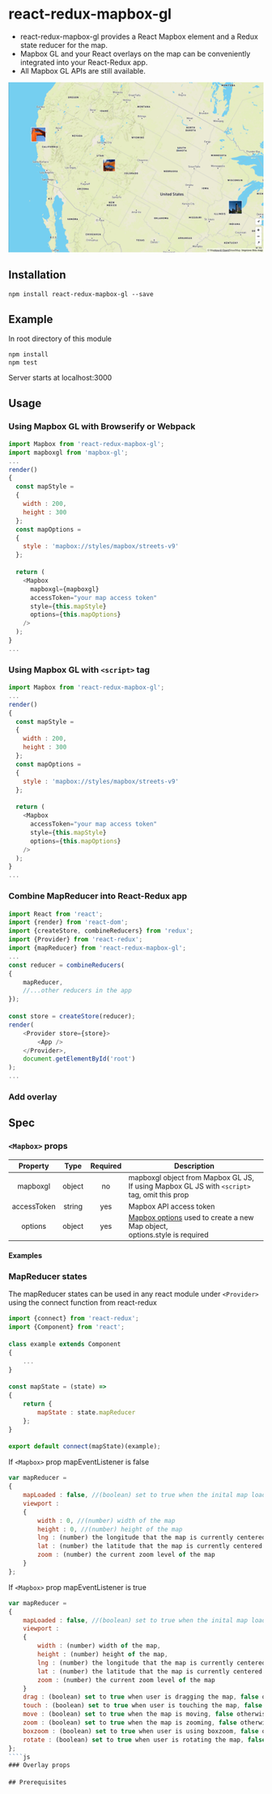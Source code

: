 # react-redux-mapbox-gl

* react-redux-mapbox-gl provides a React Mapbox element and a Redux state reducer for the map.  
* Mapbox GL and your React overlays on the map can be conveniently integrated into your React-Redux app.  
* All Mapbox GL APIs are still available.  

![react-redux-mapbox-gl-screenshot](/assets/react-redux-mapbox-gl.png)

## Installation
```
npm install react-redux-mapbox-gl --save
```
## Example
In root directory of this module
```
npm install
npm test
```
Server starts at localhost:3000

## Usage
### Using Mapbox GL with Browserify or Webpack
````js
import Mapbox from 'react-redux-mapbox-gl';
import mapboxgl from 'mapbox-gl';
...
render()
{
  const mapStyle =
  {
    width : 200,
    height : 300
  };
  const mapOptions =
  {
    style : 'mapbox://styles/mapbox/streets-v9'
  };
  
  return (
    <Mapbox
      mapboxgl={mapboxgl}
      accessToken="your map access token"
      style={this.mapStyle}
      options={this.mapOptions}
    />
  );
}
...
````
### Using Mapbox GL with `<script>` tag
````js
import Mapbox from 'react-redux-mapbox-gl';
...
render()
{
  const mapStyle =
  {
    width : 200,
    height : 300
  };
  const mapOptions =
  {
    style : 'mapbox://styles/mapbox/streets-v9'
  };
  
  return (
    <Mapbox
      accessToken="your map access token"
      style={this.mapStyle}
      options={this.mapOptions}
    />
  );
}
...
````
### Combine MapReducer into React-Redux app
````js
import React from 'react';
import {render} from 'react-dom';
import {createStore, combineReducers} from 'redux';
import {Provider} from 'react-redux';
import {mapReducer} from 'react-redux-mapbox-gl';
...
const reducer = combineReducers(
{
	mapReducer,
	//...other reducers in the app
});

const store = createStore(reducer);
render(
	<Provider store={store}>
		<App />
	</Provider>,
	document.getElementById('root')
);
...
````
### Add overlay


## Spec
### `<Mapbox>` props
 Property | Type | Required | Description |
:--------:|:----:|:--------:|-------------|
 mapboxgl | object | no | mapboxgl object from Mapbox GL JS, </br> If using Mapbox GL JS with `<script>` tag, omit this prop |
 accessToken | string | yes | Mapbox API access token |
 options | object | yes | [Mapbox options](https://www.mapbox.com/mapbox-gl-js/api/#Map) used to create a new Map object, </br> options.style is required |
#### Examples

### MapReducer states
The mapReducer states can be used in any react module under `<Provider>` using the connect function from react-redux
````js
import {connect} from 'react-redux';
import {Component} from 'react';

class example extends Component
{
	...
}

const mapState = (state) =>
{
	return {
		mapState : state.mapReducer
	};
}

export default connect(mapState)(example);
````
If `<Mapbox>` prop mapEventListener is false
````js
var mapReducer =
{
	mapLoaded : false, //(boolean) set to true when the inital map loading is done
	viewport :
	{  
		width : 0, //(number) width of the map
		height : 0, //(number) height of the map
		lng : (number) the longitude that the map is currently centered at,
		lat : (number) the latitude that the map is currently centered at,
		zoom : (number) the current zoom level of the map
	}
};
````
If `<Mapbox>` prop mapEventListener is true
````js
var mapReducer =
{
	mapLoaded : false, //(boolean) set to true when the inital map loading is done
	viewport :
	{
		width : (number) width of the map,
		height : (number) height of the map,
		lng : (number) the longitude that the map is currently centered at,
		lat : (number) the latitude that the map is currently centered at,
		zoom : (number) the current zoom level of the map
	}
	drag : (boolean) set to true when user is dragging the map, false otherwise,
	touch : (boolean) set to true when user is touching the map, false otherwise,
	move : (boolean) set to true when the map is moving, false otherwise,
	zoom : (boolean) set to true when the map is zooming, false otherwise,
	boxzoom : (boolean) set to true when user is using boxzoom, false otherwise,
	rotate : (boolean) set to true when user is rotating the map, false otherwise
};
````js
### Overlay props

## Prerequisites

